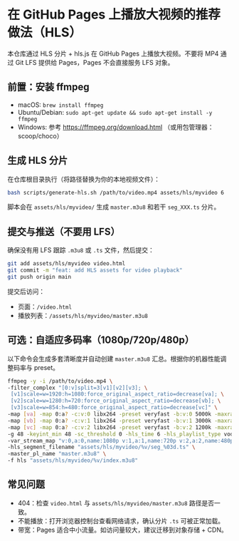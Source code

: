 # 在 GitHub Pages 上播放大视频的推荐做法（HLS）

本仓库通过 HLS 分片 + hls.js 在 GitHub Pages 上播放大视频。不要将 MP4 通过 Git LFS 提供给 Pages，Pages 不会直接服务 LFS 对象。

## 前置：安装 ffmpeg
- macOS: `brew install ffmpeg`
- Ubuntu/Debian: `sudo apt-get update && sudo apt-get install -y ffmpeg`
- Windows: 参考 https://ffmpeg.org/download.html （或用包管理器：scoop/choco）

## 生成 HLS 分片
在仓库根目录执行（将路径替换为你的本地视频文件）：

```bash
bash scripts/generate-hls.sh /path/to/video.mp4 assets/hls/myvideo 6
```

脚本会在 `assets/hls/myvideo/` 生成 `master.m3u8` 和若干 `seg_XXX.ts` 分片。

## 提交与推送（不要用 LFS）
确保没有用 LFS 跟踪 `.m3u8` 或 `.ts` 文件，然后提交：

```bash
git add assets/hls/myvideo video.html
git commit -m "feat: add HLS assets for video playback"
git push origin main
```

提交后访问：

- 页面：`/video.html`
- 播放列表：`/assets/hls/myvideo/master.m3u8`

## 可选：自适应多码率（1080p/720p/480p）
以下命令会生成多套清晰度并自动创建 `master.m3u8` 汇总。根据你的机器性能调整码率与 preset。

```bash
ffmpeg -y -i /path/to/video.mp4 \
-filter_complex "[0:v]split=3[v1][v2][v3]; \
 [v1]scale=w=1920:h=1080:force_original_aspect_ratio=decrease[va]; \
 [v2]scale=w=1280:h=720:force_original_aspect_ratio=decrease[vb]; \
 [v3]scale=w=854:h=480:force_original_aspect_ratio=decrease[vc]" \
-map [va] -map 0:a? -c:v:0 libx264 -preset veryfast -b:v:0 5000k -maxrate:v:0 5350k -bufsize:v:0 7500k -c:a:0 aac -b:a:0 192k \
-map [vb] -map 0:a? -c:v:1 libx264 -preset veryfast -b:v:1 3000k -maxrate:v:1 3210k -bufsize:v:1 4500k -c:a:1 aac -b:a:1 160k \
-map [vc] -map 0:a? -c:v:2 libx264 -preset veryfast -b:v:2 1200k -maxrate:v:2 1284k -bufsize:v:2 1800k -c:a:2 aac -b:a:2 128k \
-g 48 -keyint_min 48 -sc_threshold 0 -hls_time 6 -hls_playlist_type vod -hls_flags independent_segments \
-var_stream_map "v:0,a:0,name:1080p v:1,a:1,name:720p v:2,a:2,name:480p" \
-hls_segment_filename "assets/hls/myvideo/%v/seg_%03d.ts" \
-master_pl_name "master.m3u8" \
-f hls "assets/hls/myvideo/%v/index.m3u8"
```

## 常见问题
- 404：检查 `video.html` 与 `assets/hls/myvideo/master.m3u8` 路径是否一致。
- 不能播放：打开浏览器控制台查看网络请求，确认分片 `.ts` 可被正常加载。
- 带宽：Pages 适合中小流量。如访问量较大，建议迁移到对象存储 + CDN。